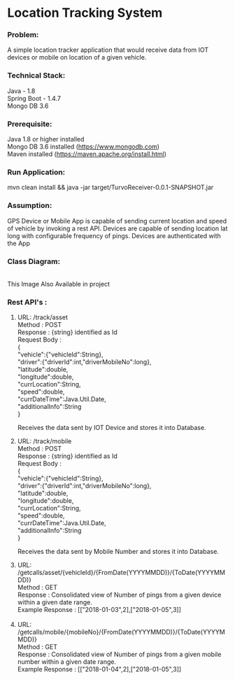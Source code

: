 
<h1>Location Tracking System</h1>

<h3>Problem: </h3>A simple location tracker application that would receive data from IOT devices or mobile on location of a given vehicle.

<h3>Technical Stack:</h3>

Java - 1.8 <br>
Spring Boot - 1.4.7 <br>
Mongo DB 3.6<br>


<h3>Prerequisite:</h3>

Java 1.8 or higher installed<br>
Mongo DB 3.6 installed (https://www.mongodb.com)<br>
Maven installed (https://maven.apache.org/install.html)<br>


<h3>Run Application:</h3>
mvn clean install && java -jar target/TurvoReceiver-0.0.1-SNAPSHOT.jar


<h3>Assumption:</h3>
GPS Device or Mobile App is capable of sending current location and speed of vehicle by invoking a rest API. Devices are capable of sending location lat long with configurable frequency of pings. Devices are authenticated with the App


<h3>Class Diagram:</h3>




<br>
This Image Also Available in project
<br>
<h3>Rest API's :</h3>
<ol>
<li>URL: /track/asset <br>
Method : POST <br>
Response : {string} identified as Id <br>
Request Body : <br>
{<br>
  "vehicle":{"vehicleId":String},<br>
	"driver":{"driverId":int,"driverMobileNo":long},<br>
	"latitude":double,<br>
	"longitude":double,<br>
	"currLocation":String,<br>
	"speed":double,<br>
	"currDateTime":Java.Util.Date,<br>
	"additionalInfo":String<br>
}<br>

Receives the data sent by IOT Device and stores it into Database. 
</li>

<li>URL: /track/mobile <br>
Method : POST <br>
Response : {string} identified as Id <br>
Request Body : <br>
{<br>
  "vehicle":{"vehicleId":String},<br>
	"driver":{"driverId":int,"driverMobileNo":long},<br>
	"latitude":double,<br>
	"longitude":double,<br>
	"currLocation":String,<br>
	"speed":double,<br>
	"currDateTime":Java.Util.Date,<br>
	"additionalInfo":String<br>
}<br>

Receives the data sent by Mobile Number and stores it into Database. 
</li>
<li>URL: /getcalls/asset/{vehicleId}/{FromDate(YYYYMMDD)}/{ToDate(YYYYMMDD)}<br>
Method : GET <br>
Response : Consolidated view of Number of pings from a given device within a given date range. <br>
Example Response : [["2018-01-03",2],["2018-01-05",3]]<br>
</li>
<br>
<li>URL: /getcalls/mobile/{mobileNo}/{FromDate(YYYYMMDD)}/{ToDate(YYYYMMDD)}<br>
Method : GET <br>
Response : Consolidated view of Number of pings from a given mobile number within a given date range. <br>
Example Response : [["2018-01-04",2],["2018-01-05",3]]<br>
</li>

</ol>

